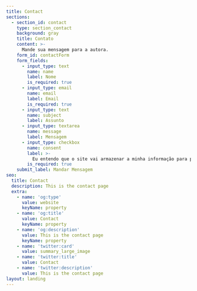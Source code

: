 ```yaml
---
title: Contact
sections:
  - section_id: contact
    type: section_contact
    background: gray
    title: Contato
    content: >-
      Mande sua mensagem para a autora.
    form_id: contactForm
    form_fields:
      - input_type: text
        name: name
        label: Nome
        is_required: true
      - input_type: email
        name: email
        label: Email
        is_required: true
      - input_type: text
        name: subject
        label: Assunto
      - input_type: textarea
        name: message
        label: Mensagem
      - input_type: checkbox
        name: consent
        label: >-
          Eu entendo que o site vai armazenar a minha informação para poder ser contactado
        is_required: true
    submit_label: Mandar Mensagem
seo:
  title: Contact
  description: This is the contact page
  extra:
    - name: 'og:type'
      value: website
      keyName: property
    - name: 'og:title'
      value: Contact
      keyName: property
    - name: 'og:description'
      value: This is the contact page
      keyName: property
    - name: 'twitter:card'
      value: summary_large_image
    - name: 'twitter:title'
      value: Contact
    - name: 'twitter:description'
      value: This is the contact page
layout: landing
---
```

